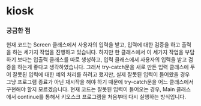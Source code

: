 # kiosk
### 궁금한 점
현재 코드는 Screen 클래스에서 사용자의 입력을 받고, 입력에 대한 검증을 하고 출력을 하는 세가지 작업을 진행하고 있습니다. 하지만 한 클래스에서 이 세가지 작업을 부담하기 보다는 입출력 클래스를 따로 생성하고, 입력 클래스에서 사용자의 입력을 받고 검증을 하는게 좋다고 생각하였습니다. 그래서 try-catch문을 새로 만든 입력 클래스에 두어 잘못된 입력에 대한 예외 처리를 하려고 했지만, 실제 잘못된 입력이 들어왔을 경우 그냥 프로그램 종료가 아닌 재시작을 해야 하기 때문에 try-catch문을 어느 클래스에서 구현해야 할지 모르겠습니다. 현재 코드는 잘못된 입력이 들어오는 경우, Main 클래스에서 continue를 통해서 키오스크 프로그램을 처음부터 다시 실행하는 방식입니다.
